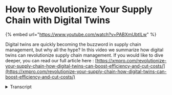 # How to Revolutionize Your Supply Chain with Digital Twins
{% embed url="https://www.youtube.com/watch?v=PABXmUbtILw" %}

Digital twins are quickly becoming the buzzword in supply chain management, but why all the hype? In this video we summarize how digital twins can revolutionize supply chain management. If you would like to dive deeper, you can read our full article here : [https://xmpro.com/revolutionize-your-supply-chain-how-digital-twins-can-boost-efficiency-and-cut-costs/](https://xmpro.com/revolutionize-your-supply-chain-how-digital-twins-can-boost-efficiency-and-cut-costs/)
<details>
<summary>Transcript</summary>digital twins are quickly becoming the

buzzword in Supply Chain management but

why all the hype

simply put a digital twin is a virtual

representation of a physical asset

process or system it is created using

data and information from the physical

world and it can be used to simulate and

analyze the performance of the physical

asset process or system

imagine being able to detect and address

potential issues with your equipment

before they occur or optimize the

routing of your goods for maximum

efficiency and cost savings

this is where digital twins come in

this YouTube video we'll summarize ways

that digital twins can improve Supply

Chain management if you would like to

dive deeper you can read the full

article on our website

the link is in the video description

transportation is a critical component

of Supply Chain management and it can be

a significant source of costs and

inefficiencies

digital twin technology offers a

solution to these challenges by allowing

companies to optimize their

transportation routes and reduce costs

by creating a virtual model of a

transportation Network digital twin

technology allows companies to simulate

and analyze different Transportation

routes

this can be done by analyzing data such

as traffic patterns weather conditions

and vehicle capacity with the potential

to reduce costs and improve efficiency

digital twin technology is an essential

tool for companies looking to improve

their transportation routing

in our next section we will see how

digital twins can be used to optimize

supply chain networking design in order

to improve efficiency further digital

twin technology can be used to create a

virtual model of a supply chain Network

allowing companies to simulate and

analyze different network designs

by analyzing data such as demand

patterns production capacity and

inventory levels digital twin technology

can help companies identify the most

efficient and cost-effective network

design lastly digital twin technology

can be used to create a virtual model of

the production process allowing

companies to simulate and analyze

different production scenarios by

analyzing data such as demand patterns

production capacity and inventory levels

digital twin technology can help

companies anticipate and plan for

fluctuations in their operational

environment building digital twins is

now easier than ever before with XM

Pro's no code digital twin composition

platform you can build digital twins

that offer real-time event intelligence

as well as prescriptive recommendations

without ever touching a line of code

find out how by contacting our team

today

[Music]
</details>